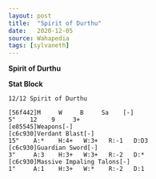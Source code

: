 ```yaml
---
layout: post
title:  "Spirit of Durthu"
date:   2020-12-05
source: Wahapedia
tags: [sylvaneth]
---
```


**Spirit of Durthu**

**Stat Block**
```
12/12 Spirit of Durthu
```

```
[56f442]M     W     B     Sa    [-]
5"    12    9     3+    
[e85545]Weapons[-]
[c6c930]Verdant Blast[-]
15"    A:*    H:4+   W:3+   R:-1   D:D3  
[c6c930]Guardian Sword[-]
3"     A:3    H:3+   W:3+   R:-2   D:*   
[c6c930]Massive Impaling Talons[-]
1"     A:1    H:3+   W:*    R:-2   D:1   
```


